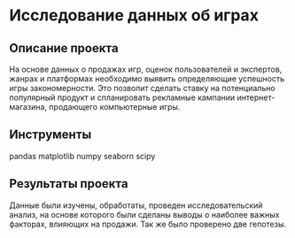 # Исследование данных об играх

## Описание проекта
На основе данных о продажах игр, оценок пользователей и экспертов, жанрах и платформах необходимо выявить определяющие успешность игры закономерности. Это позволит сделать ставку на потенциально популярный продукт и спланировать рекламные кампании интернет-магазина, продающего компьютерные игры. 

## Инструменты
pandas
matplotlib
numpy
seaborn
scipy

## Результаты проекта
Данные были изучены, обработаты, проведен исследовательский анализ, на основе которого были сделаны выводы о наиболее важных факторах, влияющих на продажи. Так же было проверено две гепотезы.
